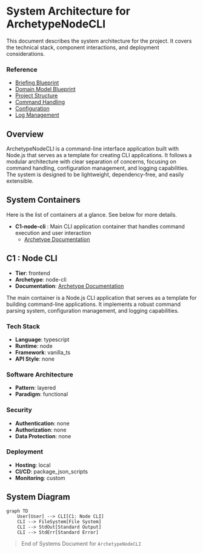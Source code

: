 # System Architecture for **ArchetypeNodeCLI**

This document describes the system architecture for the project.
It covers the technical stack, component interactions, and deployment considerations.

### Reference

- [Briefing Blueprint](/docs/briefing.blueprint.md)
- [Domain Model Blueprint](/docs/domain-model.blueprint.md)
- [Project Structure](/docs/f1-project-structure.blueprint.md)
- [Command Handling](/docs/f2-command-handling.blueprint.md)
- [Configuration](/docs/f3-configuration.blueprint.md)
- [Log Management](/docs/f4-log-management.blueprint.md)

## Overview

ArchetypeNodeCLI is a command-line interface application built with Node.js that serves as a template for creating CLI applications. It follows a modular architecture with clear separation of concerns, focusing on command handling, configuration management, and logging capabilities. The system is designed to be lightweight, dependency-free, and easily extensible.

## System Containers

Here is the list of containers at a glance. See below for more details.

- **C1-node-cli** : Main CLI application container that handles command execution and user interaction
  - [Archetype Documentation](/containers/c1-node-cli/docs/node-cli.archetype.md)

## C1 : Node CLI

- **Tier**: frontend
- **Archetype**: node-cli
- **Documentation**: [Archetype Documentation](/containers/c1-node-cli/docs/node-cli.archetype.md)

The main container is a Node.js CLI application that serves as a template for building command-line applications. It implements a robust command parsing system, configuration management, and logging capabilities.

### Tech Stack

- **Language**: typescript
- **Runtime**: node
- **Framework**: vanilla_ts
- **API Style**: none

### Software Architecture

- **Pattern**: layered
- **Paradigm**: functional

### Security

- **Authentication**: none
- **Authorization**: none
- **Data Protection**: none

### Deployment

- **Hosting**: local
- **CI/CD**: package_json_scripts
- **Monitoring**: custom

## System Diagram

```mermaid
graph TD
    User[User] --> CLI[C1: Node CLI]
    CLI --> FileSystem[File System]
    CLI --> StdOut[Standard Output]
    CLI --> StdErr[Standard Error]
```

> End of Systems Document for `ArchetypeNodeCLI` 